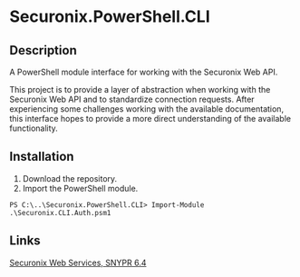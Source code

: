 # Securonix.PowerShell.CLI

## Description
A PowerShell module interface for working with the Securonix Web API.

This project is to provide a layer of abstraction when working with the Securonix Web API and to standardize connection requests. After experiencing some challenges working with the available documentation, this interface hopes to provide a more direct understanding of the available functionality.

## Installation
1. Download the repository.
2. Import the PowerShell module.
```
PS C:\..\Securonix.PowerShell.CLI> Import-Module .\Securonix.CLI.Auth.psm1
```

## Links
[Securonix Web Services, SNYPR 6.4](https://documentation.securonix.com/onlinedoc/Content/6.4%20Cloud/Content/SNYPR%206.4/6.4%20Guides/Web%20Services/_6.4%20Web%20Services_Intro.htm)
